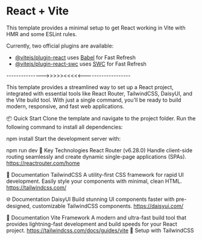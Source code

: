 # React + Vite

This template provides a minimal setup to get React working in Vite with HMR and some ESLint rules.

Currently, two official plugins are available:

- [@vitejs/plugin-react](https://github.com/vitejs/vite-plugin-react/blob/main/packages/plugin-react/README.md) uses [Babel](https://babeljs.io/) for Fast Refresh
- [@vitejs/plugin-react-swc](https://github.com/vitejs/vite-plugin-react-swc) uses [SWC](https://swc.rs/) for Fast Refresh

--------------->>>>><<<<<-------------------

This template provides a streamlined way to set up a React project, integrated with essential tools like React Router, TailwindCSS, DaisyUI, and the Vite build tool. With just a single command, you'll be ready to build modern, responsive, and fast web applications.

📦 Quick Start
Clone the template and navigate to the project folder.
Run the following command to install all dependencies:

npm install
Start the development server with:


npm run dev
🔗 Key Technologies
React Router (v6.28.0)
Handle client-side routing seamlessly and create dynamic single-page applications (SPAs).
https://reactrouter.com/home


📖 Documentation
TailwindCSS
A utility-first CSS framework for rapid UI development. Easily style your components with minimal, clean HTML.
https://tailwindcss.com/ 

🌐 Documentation
DaisyUI
Build stunning UI components faster with pre-designed, customizable TailwindCSS components.
https://daisyui.com/

🌼 Documentation
Vite Framework
A modern and ultra-fast build tool that provides lightning-fast development and build speeds for your React project.
https://tailwindcss.com/docs/guides/vite
🚀 Setup with TailwindCSS
